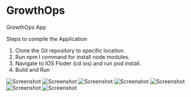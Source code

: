 # GrowthOps
GrowthOps App

Steps to compile the Application

 1) Clone the Git repository to specific location.
 2) Run npm I command for install node modules.
 3) Navigate to IOS Floder (cd ios) and run pod install.
 4) Build and Run


![Screenshot](Login_Screen.png)
![Screenshot](Login_Failed.png)
![Screenshot](SignUp_Screen.png)
![Screenshot](Forgot_Password.png)
![Screenshot](TouchID_Screen.png)
![Screenshot](Home_Screen.png)
![Screenshot](Notes_Screen.png)

